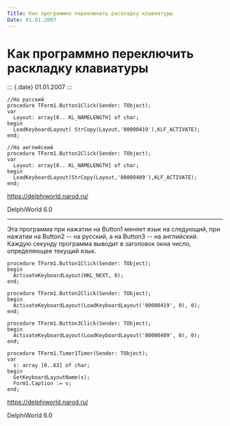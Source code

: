 ```yaml
---
Title: Как программно переключить раскладку клавиатуры
Date: 01.01.2007
---
```


Как программно переключить раскладку клавиатуры
===============================================

::: {.date}
01.01.2007
:::

    //На русский
    procedure TForm1.Button1Click(Sender: TObject);
    var
      Layout: array[0.. KL_NAMELENGTH] of char;
    begin
      LoadKeyboardLayout( StrCopy(Layout,'00000419'),KLF_ACTIVATE);
    end;

    //На английский
    procedure TForm1.Button2Click(Sender: TObject);
    var
      Layout: array[0.. KL_NAMELENGTH] of char;
    begin
      LoadKeyboardLayout(StrCopy(Layout,'00000409'),KLF_ACTIVATE);
    end;

<https://delphiworld.narod.ru/>

DelphiWorld 6.0

------------------------------------------------------------------------

Эта программа при нажатии на Button1 меняет язык на следующий, при
нажатии на Button2 -- на русский, а на Button3 -- на английский. Каждую
секунду программа выводит в заголовок окна число, определяющее текущий
язык.

    procedure TForm1.Button1Click(Sender: TObject);
    begin
      ActivateKeyboardLayout(HKL_NEXT, 0);
    end;
     
    procedure TForm1.Button2Click(Sender: TObject);
    begin
      ActivateKeyboardLayout(LoadKeyboardLayout('00000419', 0), 0);
    end;
     
    procedure TForm1.Button3Click(Sender: TObject);
    begin
      ActivateKeyboardLayout(LoadKeyboardLayout('00000409', 0), 0);
    end;
     
    procedure TForm1.Timer1Timer(Sender: TObject);
    var
      s: array [0..63] of char;
    begin
      GetKeyboardLayoutName(s);
      Form1.Caption := s;
    end; 

<https://delphiworld.narod.ru/>

DelphiWorld 6.0

